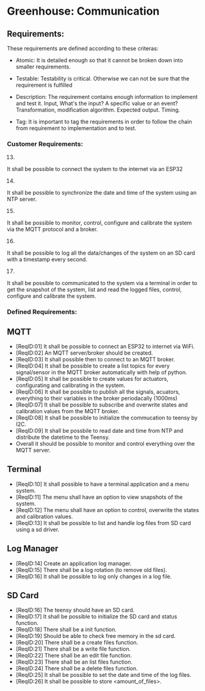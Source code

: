 # Greenhouse: Communication

## Requirements:

These requirements are defined according to these criteras:
 - Atomic:
	It is detailed enough so that it cannot be broken down into smaller requirements.

 - Testable:
	Testability is critical. Otherwise we can not be sure that the requirement is fulfilled

 - Description:
	The requirement contains enough information to implement and test it.
	Input, What's the input? A specific value or an event?
	Transformation, modification algorithm.
	Expected output.
	Timing.

 - Tag:
	It is important to tag the requirements in order to follow the chain from requirement to 
	implementation and to test.
	

### Customer Requirements:

13.
It shall be possible to connect the system to the internet via an ESP32

14.
It shall be possible to synchronize the date and time of the system using an NTP server.

15.
It shall be possible to monitor, control, configure and calibrate the system via the MQTT protocol and a broker.

16.
It shall be possible to log all the data/changes of the system on an SD card with a timestamp every second.

17.
It shall be possible to communicated to the system via a terminal in order to get the snapshot of the system,
list and read the logged files, control, configure and calibrate the system.

### Defined Requirements:

## MQTT

* [ReqID:01] It shall be possible to connect an ESP32 to internet via WiFi. 
* [ReqID:02] An MQTT server/broker should be created. 
* [ReqID:03] It shall possible then to connect to an MQTT broker. 
* [ReqID:04] It shall be possible to create a list topics for every signal/sensor in the MQTT broker automatically with help of python.
* [ReqID:05] It shall be possible to create values for actuators, configurating and calibrating in the system.
* [ReqID:06] It shall be possible to publish all the signals, acuators, everything to their variables in the broker periodacally (1000ms)
* [ReqID:07] It shall be possible to subscribe and overwrite states and calibration values from the MQTT broker. 
* [ReqID:08] It shall be possible to initialize the commucation to teensy by I2C.
* [ReqID:09] It shall be possbile to read date and time from NTP and distribute the datetime to the Teensy.
* Overall it should be possible to monitor and control everything over the MQTT server.

## Terminal

* [ReqID:10] It shall possible to have a terminal application and a menu system.
* [ReqID:11] The menu shall have an option to view snapshots of the system. 
* [ReqID:12] The menu shall have an option to control, overwrite the states and calibration values. 
* [ReqID:13] It shall be possible to list and handle log files from SD card using a sd driver. 

## Log Manager

* [ReqID:14] Create an application log manager. 
* [ReqID:15] There shall be a log rotation (to remove old files).
* [ReqID:16] It shall be possible to log only changes in a log file.

## SD Card 

* [ReqID:16] The teensy should have an SD card.
* [ReqID:17] It shall be possible to initialize the SD card and status function.
* [ReqID:18] There shall be a init function.
* [ReqID:19] Should be able to check free memory in the sd card. 
* [ReqID:20] There shall be a create files function. 
* [ReqID:21] There shall be a write file function.
* [ReqID:22] There shall be an edit file function.
* [ReqID:23] There shall be an list files function. 
* [ReqID:24] There shall be a delete files function.
* [ReqID:25] It shall be possible to set the date and time of the log files.
* [ReqID:26] It shall be possible to store <amount_of_files>.

